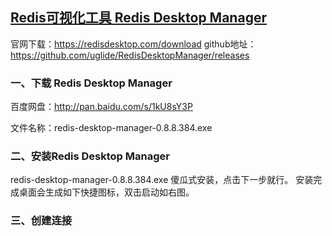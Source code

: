 ## [Redis可视化工具 Redis Desktop Manager](https://www.cnblogs.com/zheting/p/7670154.html)
官网下载：https://redisdesktop.com/download
github地址：https://github.com/uglide/RedisDesktopManager/releases

### 一、下载 Redis Desktop Manager
百度网盘：http://pan.baidu.com/s/1kU8sY3P  

文件名称：redis-desktop-manager-0.8.8.384.exe
### 二、安装Redis Desktop Manager
 redis-desktop-manager-0.8.8.384.exe   傻瓜式安装，点击下一步就行。
 安装完成桌面会生成如下快捷图标，双击启动如右图。
### 三、创建连接
